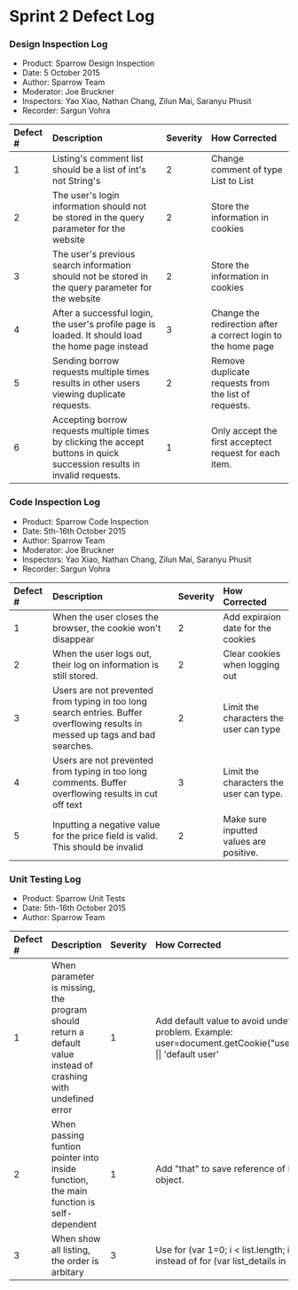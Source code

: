 Sprint 2 Defect Log
=======================

### Design Inspection Log

 - Product: Sparrow Design Inspection
 - Date: 5 October 2015
 - Author: Sparrow Team
 - Moderator: Joe Bruckner
 - Inspectors: Yao Xiao, Nathan Chang, Zilun Mai, Saranyu Phusit
 - Recorder: Sargun Vohra

| Defect # | Description                                                                            | Severity | How Corrected                                     |
|:---------|:---------------------------------------------------------------------------------------|:---------|:--------------------------------------------------|
|     1    | Listing's comment list should be a list of int's not String's                          |     2    | Change comment of type List<String> to List<Int>  |
|     2    | The user's login information should not be stored in the query parameter for the website                          |     2    | Store the information in cookies  |
|     3    | The user's previous search information should not be stored in the query parameter for the website |2| Store the information in cookies| 
|4| After a successful login, the user's profile page is loaded. It should load the home page instead| 3 | Change the redirection after a correct login to the home page 
|5| Sending borrow requests multiple times results in other users viewing duplicate requests. | 2 | Remove duplicate requests from the list of requests.
|6| Accepting borrow requests multiple times by clicking the accept buttons in quick succession results in invalid requests. | 1 | Only accept the first acceptect request for each item.|



### Code Inspection Log

 - Product: Sparrow Code Inspection
 - Date: 5th-16th October 2015
 - Author: Sparrow Team
 - Moderator: Joe Bruckner
 - Inspectors: Yao Xiao, Nathan Chang, Zilun Mai, Saranyu Phusit
 - Recorder: Sargun Vohra

| Defect # | Description                                                              | Severity | How Corrected                                                                        |
|:---------|:-------------------------------------------------------------------------|:---------|:-------------------------------------------------------------------------------------|
|     1    | When the user closes the browser, the cookie won't disappear                       |     2    | Add expiraion date for the cookies  |
|2| When the user logs out, their log on information is still stored. | 2| Clear cookies when logging out|
|3| Users are not prevented from typing in too long search entries. Buffer overflowing results in messed up tags and bad searches. |2| Limit the characters the user can type|
|4| Users are not prevented from typing in too long comments. Buffer overflowing results in cut off text | 3| Limit the characters the user can type.|
|5| Inputting a negative value for the price field is valid. This should be invalid | 2 | Make sure inputted values are positive.
### Unit Testing Log

- Product: Sparrow Unit Tests
- Date: 5th-16th October 2015
- Author: Sparrow Team

| Defect # | Description                                                              | Severity | How Corrected                                                                        |
|:---------|:-------------------------------------------------------------------------|:---------|:-------------------------------------------------------------------------------------|
|     1    | When parameter is missing, the program should return a default value instead of crashing with undefined error                          |     1    | Add default value to avoid undefined problem. Example: user=document.getCookie("username") \|\| 'default user'  |
|     2    | When passing funtion pointer into inside function, the main function is self-dependent                        |     1    | Add "that" to save reference of its own object. 
|     3    | When show all listing, the order is arbitary                        |     3    | Use for (var 1=0; i < list.length; i++) instead of for (var list_details in list) 



